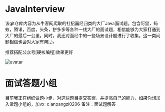 # JavaInterview
该git仓库内容为从牛客网爬取的社招面经归类的大厂Java面试题。包含阿里，蚂蚁，腾讯，百度，头条，拼多多等各种一线大厂的面试题，相信能够为大家打通到大厂的最后一公里，同时。我还对面经中的一些场景设计题进行了收集。这一类问题相信也会对大家有帮助。

推荐搭配公众号[硬核编程]效果更好


![avatar](https://imgconvert.csdnimg.cn/aHR0cHM6Ly9tbWJpei5xcGljLmNuL21tYml6X2pwZy93Wmx4OWZZQU53eHlFVmZ3d2pDTU5TZzVGQVdiMHZ2SUt0MXBTM3VjVGljQVhTV3pNRnc4dzZ2MFlJYnFWWFFPdFlpYnBYRXc3TjFnOHlHdjNOQ08yUEtRLzY0MA?x-oss-process=image/format,png)

# 面试答题小组
目前我正在组织做题小组，对这些题目提交答案，并提高自己的能力，如果你想加入做题小组的，加vx:  qianpangzi0206  备注：面试题解答
